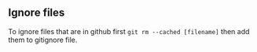 ## Ignore files
To ignore files that are in github first `git rm --cached [filename]` then
add them to gitignore file.